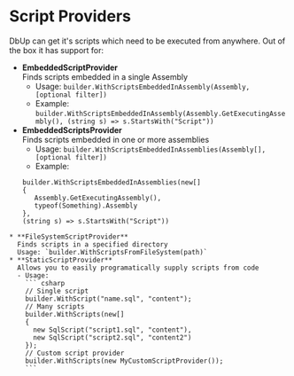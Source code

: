 # Script Providers
DbUp can get it's scripts which need to be executed from anywhere. Out of the box it has support for:

* **EmbeddedScriptProvider**  
  Finds scripts embedded in a single Assembly
  - Usage: `builder.WithScriptsEmbeddedInAssembly(Assembly, [optional filter])`
  - Example: `builder.WithScriptsEmbeddedInAssembly(Assembly.GetExecutingAssembly(), (string s) => s.StartsWith("Script"))`
* **EmbeddedScriptsProvider**  
  Finds scripts embedded in one or more assemblies
  - Usage: `builder.WithScriptsEmbeddedInAssemblies(Assembly[], [optional filter])`
  - Example:  
   ```
   builder.WithScriptsEmbeddedInAssemblies(new[]
   {
      Assembly.GetExecutingAssembly(),
      typeof(Something).Assembly
   },
   (string s) => s.StartsWith("Script"))
```
* **FileSystemScriptProvider**  
  Finds scripts in a specified directory
  Usage: `builder.WithScriptsFromFileSystem(path)`
* **StaticScriptProvider**  
  Allows you to easily programatically supply scripts from code
  - Usage:  
    ``` csharp
    // Single script
    builder.WithScript("name.sql", "content");
    // Many scripts
    builder.WithScripts(new[]
    {
      new SqlScript("script1.sql", "content"),
      new SqlScript("script2.sql", "content2")
    });
    // Custom script provider
    builder.WithScripts(new MyCustomScriptProvider());
    ```
